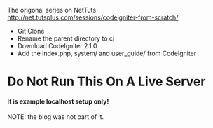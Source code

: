
The origonal series on NetTuts http://net.tutsplus.com/sessions/codeigniter-from-scratch/

* Git Clone
* Rename the parent directory to ci
* Download CodeIgniter 2.1.0
* Add the index.php, system/ and user_guide/ from CodeIgniter

Do Not Run This On A Live Server
=================================
#### It is example localhost setup only!

NOTE: the blog was not part of it.
